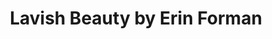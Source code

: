 ---
title: "Lavish Beauty by Erin Forman"
url: /uniontown/lavish-beauty-by-erin-forman/
shop: beauty
---